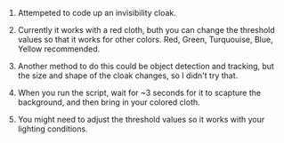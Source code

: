 1) Attempeted to code up an invisibility cloak. 

2) Currently it works with a red cloth, buth you can change the threshold values so that it works for other colors. Red, Green, Turquouise, Blue, Yellow recommended.

3) Another method to do this could be object detection and tracking, but the size and shape of the cloak changes, so I didn't try that.

4) When you run the script, wait for ~3 seconds for it to scapture the background, and then bring in your colored cloth.

5) You might need to adjust the threshold values so it works with your lighting conditions.
